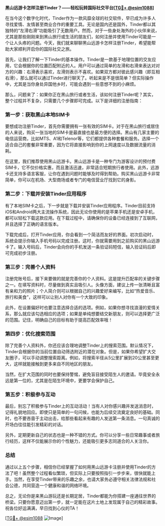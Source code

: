 **黑山远游卡怎样注册Tinder？——轻松玩转国际社交平台[[TG💪+ @esim1088](https://t.me/s/esim1088)]**

在当今这个数字化时代，Tinder作为一款风靡全球的社交软件，早已成为许多人寻找爱情、友情甚至商业合作的重要工具。无论是国内还是国外，Tinder都以其独特的“左滑右滑”功能吸引了无数用户。然而，对于一些身处海外的小伙伴来说，尤其是那些刚刚来到黑山旅行或生活的朋友们，如何注册并使用Tinder可能是一个让人头疼的问题。今天，我们就来聊聊黑山远游卡怎样注册Tinder，希望能帮助大家顺利开启你的国际社交之旅。

首先，让我们了解一下Tinder的基本操作。Tinder是一款基于地理位置的交友应用，它会根据你的位置匹配附近的人。用户可以通过简单的左滑和右滑来表达对对方的兴趣：右滑表示喜欢，左滑则表示不喜欢。如果双方都对彼此感兴趣（即互相右滑），那么就可以通过Tinder进行聊天了。听起来是不是很简单？但实际操作中，尤其是当你身处异国他乡时，可能会遇到一些意想不到的小麻烦。

那么，问题来了：如果你正在黑山旅行或者生活，该如何注册Tinder呢？其实，整个过程并不复杂，只需要几个步骤即可完成。以下是详细的注册指南：

### 第一步：获取黑山本地SIM卡

要想成功注册Tinder，首先你需要拥有一张有效的SIM卡。对于在黑山旅行或居住的人来说，购买一张当地的SIM卡是最直接也是最方便的选择。黑山有几家主要的电信运营商，比如MTS、A1和Telenor等，它们都提供各种套餐和服务。选择一个适合自己的套餐非常重要，因为它将直接影响到你的上网速度以及数据流量的消耗。

在这里，我们推荐使用黑山远游卡。黑山远游卡是一种专门为游客设计的预付费SIM卡，它不仅价格实惠，而且激活迅速，非常适合短期旅行者使用。此外，远游卡还支持多语言客服，让你在遇到问题时能够及时得到帮助。购买黑山远游卡非常简单，你可以在机场、大型商场或者专门的电信营业厅找到它的身影。

### 第二步：下载并安装Tinder应用程序

有了本地SIM卡之后，下一步就是下载并安装Tinder应用程序。Tinder目前支持iOS和Android两大主流操作系统，因此无论你使用的是苹果手机还是安卓手机，都可以轻松下载这款应用。在下载过程中，请确保你的设备已经连接到了互联网，并且选择了正确的语言版本。

下载完成后，打开Tinder应用，你会看到一个简洁而友好的界面。初次启动时，系统会提示你输入手机号码以完成注册。这时，你就需要用到之前购买的黑山远游卡了。输入号码后，Tinder会向你的手机发送一条验证码短信，输入验证码后即可完成初步注册。

### 第三步：完善个人资料

注册完账号后，接下来要做的就是完善你的个人资料。这是提升匹配率的关键步骤之一。在填写资料时，尽量做到真实且吸引人。头像方面，建议上传一张清晰且富有亲和力的照片；个人简介则可以根据自己的兴趣爱好来编写，比如“热爱音乐、旅行和美食”，这样可以让别人对你有一个大致的印象。

此外，在设置偏好时也要注意选择合适的选项。例如，如果你想寻找浪漫的爱情关系，那么就应该勾选相应的选项；如果是单纯想要结交新朋友，则可以选择更广泛的范围。记住，明确自己的目标有助于提高匹配效率哦！

### 第四步：优化搜索范围

除了完善个人资料外，你还应该合理地调整Tinder上的搜索范围。默认情况下，Tinder会根据你的当前位置自动筛选附近的潜在对象。但是，如果你希望扩大交友圈子，可以手动调整搜索距离。例如，将搜索半径从5公里扩展到20公里甚至更大，这样就能接触到更多来自不同地区的朋友。

当然，在扩大范围的同时也要保持警惕，避免盲目接受陌生人的邀请。毕竟安全永远是第一位的，尤其是在陌生环境中，更要学会保护自己。

### 第五步：积极参与互动

最后，别忘了积极参与Tinder上的互动活动！当有人对你感兴趣并发送消息时，记得礼貌地回应。即使只是简单的一句问候，也能为后续交流奠定良好的基础。同时，也不要吝啬于主动出击，给那些看起来有趣的人发送第一条消息。一句真诚的开场白往往能引发精彩的对话。

另外，定期更新自己的状态也是一种不错的方式。你可以分享一些日常趣事或者旅行经历，这样不仅能展示你的个性魅力，还能吸引更多志同道合的人关注你。

### 总结

通过以上五个步骤，相信你已经掌握了如何用黑山远游卡注册并使用Tinder的方法了吧！虽然整个过程看似繁琐，但实际上只要按照指引一步步来，很快就能上手。当然，在享受Tinder带来的乐趣之余，也请大家务必遵守相关法律法规和社会公德，共同营造一个健康和谐的网络环境。

总之，无论你是来黑山游玩还是长期定居，Tinder都能为你搭建一座通往世界的桥梁。只要你愿意迈出第一步，就一定能在这片土地上发现属于自己的精彩故事。祝各位好运满满，早日找到心仪的TA！

[[TG💪+ @esim1088](https://t.me/s/esim1088) ![Image](https://i.postimg.cc/4NQfJmqS/Snipaste-2025-05-13-00-14-12.png)]